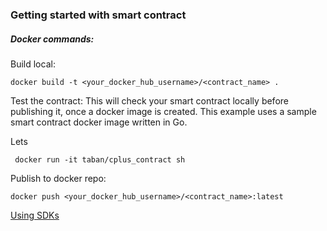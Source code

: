 ### Getting started with smart contract

##### Docker commands: 
	

Build local: 

```
docker build -t <your_docker_hub_username>/<contract_name> .
```

Test the contract:
This will check your smart contract locally before publishing it, once a docker image is created. 
This example uses a sample smart contract docker image written in Go.


Lets 
```
 docker run -it taban/cplus_contract sh
```
Publish to docker repo: 

```
docker push <your_docker_hub_username>/<contract_name>:latest
```

[Using SDKs](https://github.com/dragonchain-inc/guide-to-develop-on-dragonchain/wiki/SDKS)
